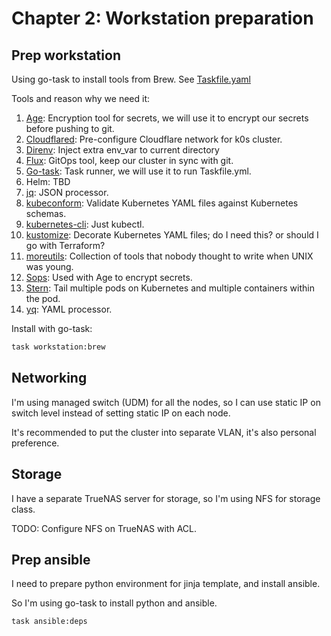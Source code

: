 # Chapter 2: Workstation preparation

## Prep workstation

Using go-task to install tools from Brew. See [Taskfile.yaml](../.taskfiles/workstation/Taskfile.yaml)

Tools and reason why we need it:

1. [Age](https://github.com/FiloSottile/age): Encryption tool for secrets, we will use it to encrypt our secrets before pushing to git.
2. [Cloudflared](https://github.com/cloudflare/cloudflared): Pre-configure Cloudflare network for k0s cluster.
3. [Direnv](https://direnv.net/): Inject extra env_var to current directory
4. [Flux](https://github.com/fluxcd/flux2): GitOps tool, keep our cluster in sync with git.
5. [Go-task](https://github.com/go-task/task): Task runner, we will use it to run Taskfile.yml.
6. Helm: TBD
7. [jq](https://github.com/jqlang/jq): JSON processor.
8. [kubeconform](https://github.com/yannh/kubeconform): Validate Kubernetes YAML files against Kubernetes schemas.
9. [kubernetes-cli](https://kubernetes.io/docs/reference/kubectl): Just kubectl.
10. [kustomize](https://github.com/kubernetes-sigs/kustomize): Decorate Kubernetes YAML files; do I need this? or should I go with Terraform?
11. [moreutils](https://joeyh.name/code/moreutils/): Collection of tools that nobody thought to write when UNIX was young.
12. [Sops](https://github.com/getsops/sops): Used with Age to encrypt secrets.
13. [Stern](https://github.com/stern/stern): Tail multiple pods on Kubernetes and multiple containers within the pod.
14. [yq](https://github.com/mikefarah/yq): YAML processor.

Install with go-task:

```bash
task workstation:brew
```

## Networking

I'm using managed switch (UDM) for all the nodes, so I can use static IP on switch level instead of setting static IP on each node.

It's recommended to put the cluster into separate VLAN, it's also personal preference.

## Storage

I have a separate TrueNAS server for storage, so I'm using NFS for storage class.

TODO: Configure NFS on TrueNAS with ACL.

## Prep ansible

I need to prepare python environment for jinja template, and install ansible.

So I'm using go-task to install python and ansible.

```bash
task ansible:deps
```
